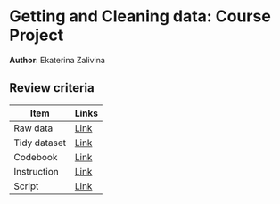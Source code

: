 # Getting and Cleaning data: Course Project
**Author**: Ekaterina Zalivina

## Review criteria
| Item | Links |
| --- | --- |
| Raw data | [Link](https://d396qusza40orc.cloudfront.net/getdata%2Fprojectfiles%2FUCI%20HAR%20Dataset.zip) |
| Tidy dataset | [Link](Dataset.txt) |
| Codebook | [Link](Codebook.md) |
| Instruction | [Link](Instruction.md) |
| Script | [Link](run_analysis.R) |


